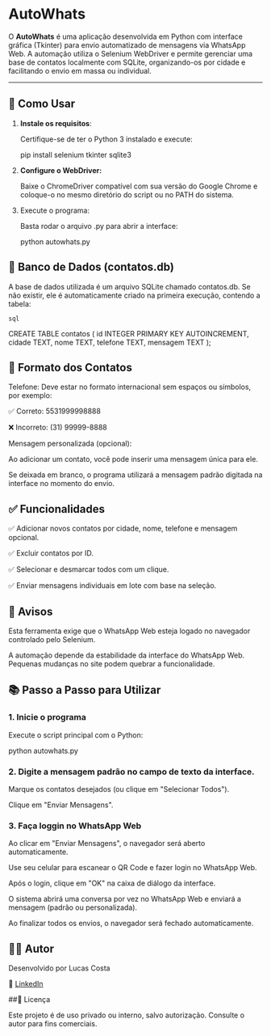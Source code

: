 # AutoWhats

O **AutoWhats** é uma aplicação desenvolvida em Python com interface gráfica (Tkinter) para envio automatizado de mensagens via WhatsApp Web. A automação utiliza o Selenium WebDriver e permite gerenciar uma base de contatos localmente com SQLite, organizando-os por cidade e facilitando o envio em massa ou individual.

---

## 🚀 Como Usar

1. **Instale os requisitos**:
   
   Certifique-se de ter o Python 3 instalado e execute:

   pip install selenium tkinter sqlite3 

   
3. **Configure o WebDriver:**
   
    Baixe o ChromeDriver compatível com sua versão do Google Chrome e coloque-o no mesmo diretório do script ou no PATH do sistema.


4. Execute o programa:
   
   Basta rodar o arquivo .py para abrir a interface:
   
   python autowhats.py


## 🧩 Banco de Dados (contatos.db)

A base de dados utilizada é um arquivo SQLite chamado contatos.db. Se não existir, ele é automaticamente criado na primeira execução, contendo a tabela:

``sql``

CREATE TABLE contatos (
    id INTEGER PRIMARY KEY AUTOINCREMENT,
    cidade TEXT,
    nome TEXT,
    telefone TEXT,
    mensagem TEXT
);


## 📇 Formato dos Contatos
Telefone: Deve estar no formato internacional sem espaços ou símbolos, por exemplo:

✅ Correto: 5531999998888

❌ Incorreto: (31) 99999-8888


Mensagem personalizada (opcional):

Ao adicionar um contato, você pode inserir uma mensagem única para ele.

Se deixada em branco, o programa utilizará a mensagem padrão digitada na interface no momento do envio.



## ✅ Funcionalidades

✅ Adicionar novos contatos por cidade, nome, telefone e mensagem opcional.

✅ Excluir contatos por ID.

✅ Selecionar e desmarcar todos com um clique.

✅ Enviar mensagens individuais em lote com base na seleção.



## 🛑 Avisos

Esta ferramenta exige que o WhatsApp Web esteja logado no navegador controlado pelo Selenium.

A automação depende da estabilidade da interface do WhatsApp Web. Pequenas mudanças no site podem quebrar a funcionalidade.



## 📚 Passo a Passo para Utilizar

### 1. Inicie o programa

Execute o script principal com o Python:

python autowhats.py


### 2. Digite a mensagem padrão no campo de texto da interface.

Marque os contatos desejados (ou clique em "Selecionar Todos").

Clique em "Enviar Mensagens".


### 3. Faça loggin no WhatsApp Web

Ao clicar em "Enviar Mensagens", o navegador será aberto automaticamente.

Use seu celular para escanear o QR Code e fazer login no WhatsApp Web.

Após o login, clique em "OK" na caixa de diálogo da interface.

O sistema abrirá uma conversa por vez no WhatsApp Web e enviará a mensagem (padrão ou personalizada).

Ao finalizar todos os envios, o navegador será fechado automaticamente.


## 👨‍💻 Autor

Desenvolvido por Lucas Costa

🔗 [LinkedIn](https://www.linkedin.com/in/lucas-de-freitas-costa/)

##📄 Licença

Este projeto é de uso privado ou interno, salvo autorização. Consulte o autor para fins comerciais.
